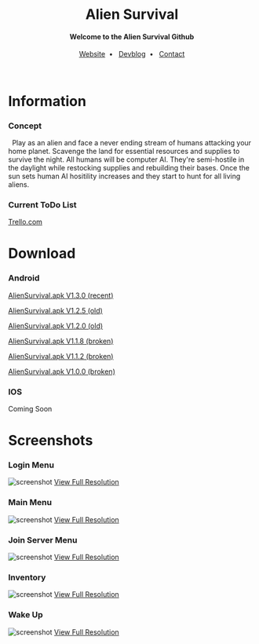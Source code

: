 
  <h1 align="center">Alien Survival</h1>
  <h4 align="center">Welcome to the Alien Survival Github</h4>
  <p align="center">
  <a href="https://aliensurvival.com">Website</a>&nbsp;&nbsp;•&nbsp;&nbsp;
 <a href="https://devblog.aliensurvival.com">Devblog</a>&nbsp;&nbsp;•&nbsp;&nbsp;
 <a href="https://aliensurvival.com/contact">Contact</a>
 </p>
<br>
<h1>Information</h1>

<h3>Concept</h3>
<p>&nbsp;&nbsp;Play as an alien and face a never ending stream of humans attacking your home planet. Scavenge the land for essential resources and supplies to survive the night. All humans will be computer AI. They're semi-hostile in the daylight while restocking supplies and rebuilding their bases. Once the sun sets human AI hositility increases and they start to hunt for all living aliens.</p>

<h3>Current ToDo List</h3>
<a href="https://trello.com/b/OPZlirCX/alien-survival">Trello.com</a>

<h1>Download</h1>

<h3>Android</h3>

<a href="http://outurer.com/AlienSurvival.apk" download>AlienSurvival.apk V1.3.0 (recent)</a>

<a href="http://outurer.com/AlienSurvival.apk" download>AlienSurvival.apk V1.2.5 (old)</a>

<a href="http://outurer.com/AlienSurvival.apk" download>AlienSurvival.apk V1.2.0 (old)</a>

<a href="http://outurer.com/AlienSurvival.apk" download>AlienSurvival.apk V1.1.8 (broken)</a>

<a href="http://outurer.com/AlienSurvival.apk" download>AlienSurvival.apk V1.1.2 (broken)</a>

<a href="http://outurer.com/AlienSurvival.apk" download>AlienSurvival.apk V1.0.0 (broken)</a>

<h3>IOS</h3
  <a>Coming Soon</a>
<h1>Screenshots</h1>
<h3>Login Menu</h3>
 
![screenshot](http://outurer.com/image1-min.png "")
 <a href="http://outurer.com/image1.png">View Full Resolution</a>
<h3>Main Menu</h3>
 
![screenshot](http://outurer.com/image2-min.png "")
 <a href="http://outurer.com/image2.png">View Full Resolution</a>
<h3>Join Server Menu</h3>
 
![screenshot](http://outurer.com/image3-min.png "")
 <a href="http://outurer.com/image3.png">View Full Resolution</a>
<h3>Inventory</h3>
 
![screenshot](http://outurer.com/image4-min.png "")
 <a href="http://outurer.com/image4.png">View Full Resolution</a>
<h3>Wake Up</h3>
 
![screenshot](http://outurer.com/image5-min.png "")
 <a href="http://outurer.com/image5.png">View Full Resolution</a>

